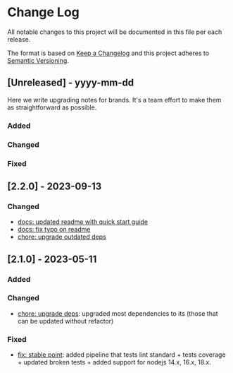 # Change Log
All notable changes to this project will be documented in this file per each release.

The format is based on [Keep a Changelog](http://keepachangelog.com/)
and this project adheres to [Semantic Versioning](http://semver.org/).

## [Unreleased] - yyyy-mm-dd

Here we write upgrading notes for brands. It's a team effort to make them as
straightforward as possible.

### Added

### Changed

### Fixed

## [2.2.0] - 2023-09-13

### Changed

- [docs: updated readme with quick start guide](https://github.com/autodesk-forks/sway/pull/11)
- [docs: fix typo on readme](https://github.com/autodesk-forks/sway/pull/12)
- [chore: upgrade outdated deps](https://github.com/autodesk-forks/sway/pull/14)

## [2.1.0] - 2023-05-11

### Added

### Changed

- [chore: upgrade deps](https://github.com/autodesk-forks/sway/pull/2):
  upgraded most dependencies to its (those that can be updated without refactor)

### Fixed

- [fix: stable point](https://github.com/autodesk-forks/sway/pull/1):
  added pipeline that tests lint standard + tests coverage + updated broken tests + added support for nodejs 14.x, 16.x, 18.x.

